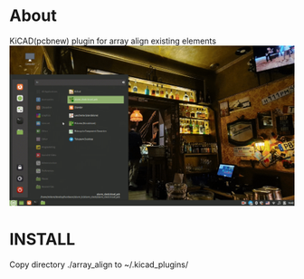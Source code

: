 # About
KiCAD(pcbnew) plugin for array align existing elements
![usage](usage.gif)

# INSTALL
Copy directory ./array_align to ~/.kicad_plugins/
